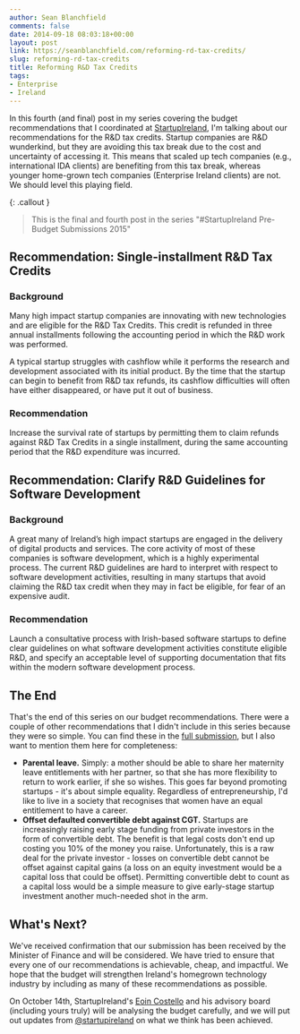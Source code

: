 ```yaml
---
author: Sean Blanchfield
comments: false
date: 2014-09-18 08:03:18+00:00
layout: post
link: https://seanblanchfield.com/reforming-rd-tax-credits/
slug: reforming-rd-tax-credits
title: Reforming R&D Tax Credits
tags:
- Enterprise
- Ireland
---
```


In this fourth (and final) post in my series covering the budget recommendations that I coordinated at [StartupIreland](http://startupireland.ie), I'm talking about our recommendations for the R&D tax credits. Startup companies are R&D wunderkind, but they are avoiding this tax break due to the cost and uncertainty of accessing it. This means that scaled up tech companies (e.g., international IDA clients) are benefiting from this tax break, whereas younger home-grown tech companies (Enterprise Ireland clients) are not. We should level this playing field.

<!-- more -->

{: .callout }
> This is the final and fourth post in the series "#StartupIreland Pre-Budget Submissions 2015"

## Recommendation: Single-installment R&D Tax Credits

### Background

Many high impact startup companies are innovating with new technologies and are eligible for the R&D Tax Credits. This credit is refunded in three annual installments following the accounting period in which the R&D work was performed.

A typical startup struggles with cashflow while it performs the research and development associated with its initial product. By the time that the startup can begin to benefit from R&D tax refunds, its cashflow difficulties will often have either disappeared, or have put it out of business.

### Recommendation

Increase the survival rate of startups by permitting them to claim refunds against R&D Tax Credits in a single installment, during the same accounting period that the R&D expenditure was incurred.

## Recommendation: Clarify R&D Guidelines for Software Development

### Background

A great many of Ireland’s high impact startups are engaged in the delivery of digital products and services. The core activity of most of these companies is software development, which is a highly experimental process. The current R&D guidelines are hard to interpret with respect to software development activities, resulting in many startups that avoid claiming the R&D tax credit when they may in fact be eligible, for fear of an expensive audit.

### Recommendation

Launch a consultative process with Irish-based software startups to define clear guidelines on what software development activities constitute eligible R&D, and specify an acceptable level of supporting documentation that fits within the modern software development process.

## The End

That's the end of this series on our budget recommendations. There were a couple of other recommendations that I didn't include in this series because they were so simple. You can find these in the [full submission](startupireland.ie/wp-content/uploads/2014/09/StartupIreland-Pre-Budget-Submission-2014-Google-Docs.pdf), but I also want to mention them here for completeness:

*   **Parental leave.** Simply: a mother should be able to share her maternity leave entitlements with her partner, so that she has more flexibility to return to work earlier, if she so wishes. This goes far beyond promoting startups - it's about simple equality. Regardless of entrepreneurship, I'd like to live in a society that recognises that women have an equal entitlement to have a career.
*   **Offset defaulted convertible debt against CGT.** Startups are increasingly raising early stage funding from private investors in the form of convertible debt. The benefit is that legal costs don't end up costing you 10% of the money you raise. Unfortunately, this is a raw deal for the private investor - losses on convertible debt cannot be offset against capital gains (a loss on an equity investment would be a capital loss that could be offset). Permitting convertible debt to count as a capital loss would be a simple measure to give early-stage startup investment another much-needed shot in the arm.

## What's Next?

We've received confirmation that our submission has been received by the Minister of Finance and will be considered. We have tried to ensure that every one of our recommendations is achievable, cheap, and impactful. We hope that the budget will strengthen Ireland's homegrown technology industry by including as many of these recommendations as possible.

On October 14th, StartupIreland's [Eoin Costello](https://twitter.com/eoinkcostello) and his advisory board (including yours truly) will be analysing the budget carefully, and we will put out updates from [@startupireland](http://twitter.com/startupireland) on what we think has been achieved.
